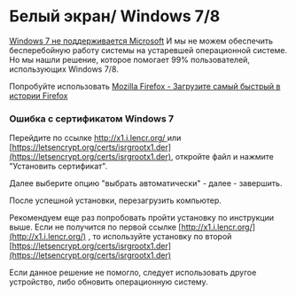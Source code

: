 # Белый экран/ Windows 7/8

[Windows 7 не поддерживается Microsoft](https://support.microsoft.com/ru-ru/windows/%D0%BF%D0%BE%D0%B4%D0%B4%D0%B5%D1%80%D0%B6%D0%BA%D0%B0-windows-7-%D0%B7%D0%B0%D0%BA%D0%BE%D0%BD%D1%87%D0%B8%D0%BB%D0%B0%D1%81%D1%8C-14-%D1%8F%D0%BD%D0%B2%D0%B0%D1%80%D1%8F-2020-%D0%B3-b75d4580-2cc7-895a-2c9c-1466d9a53962) И мы не можем обеспечить бесперебойную работу системы на устаревшей операционной системе. Но мы нашли решение, которое помогает 99% пользователей, использующих Windows 7/8.

Попробуйте использовать [Mozilla Firefox - Загрузите самый быстрый в истории Firefox](https://www.mozilla.org/ru/firefox/new/)

### Ошибка с сертификатом Windows 7

Перейдите по ссылке [http://x1.i.lencr.org/ ](http://x1.i.lencr.org/)или [https://letsencrypt.org/certs/isrgrootx1.der](https://letsencrypt.org/certs/isrgrootx1.der), откройте файл и нажмите "Установить сертификат".

Далее выберите опцию "выбрать автоматически" - далее - завершить.

После успешной установки, перезагрузить компьютер.

Рекомендуем еще раз попробовать пройти установку по инструкции выше. Если не получится по первой ссылке [http://x1.i.lencr.org/](http://x1.i.lencr.org/) , то используйте установку по второй [https://letsencrypt.org/certs/isrgrootx1.der](https://letsencrypt.org/certs/isrgrootx1.der)

Если данное решение не помогло, следует использовать другое устройство, либо обновить операционную систему.
